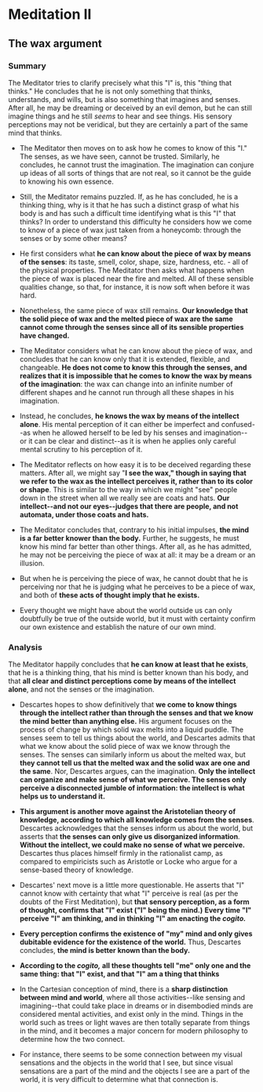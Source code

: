 # Meditation II
## The wax argument

### Summary

The Meditator tries to clarify precisely what this "I" is, this "thing that thinks." He concludes that he is not only something that thinks, understands, and wills, but is also something that imagines and senses. After all, he may be dreaming or deceived by an evil demon, but he can still imagine things and he still _seems_ to hear and see things. His sensory perceptions may not be veridical, but they are certainly a part of the same mind that thinks.

- The Meditator then moves on to ask how he comes to know of this "I." The senses, as we have seen, cannot be trusted. Similarly, he concludes, he cannot trust the imagination. The imagination can conjure up ideas of all sorts of things that are not real, so it cannot be the guide to knowing his own essence. 

- Still, the Meditator remains puzzled. If, as he has concluded, he is a thinking thing, why is it that he has such a distinct grasp of what his body is and has such a difficult time identifying what is this "I" that thinks? In order to understand this difficulty he considers how we come to know of a piece of wax just taken from a honeycomb: through the senses or by some other means?
- He first considers what **he can know about the piece of wax by means of the senses**: its taste, smell, color, shape, size, hardness, etc. - all of the physical properties. The Meditator then asks what happens when the piece of wax is placed near the fire and melted. All of these sensible qualities change, so that, for instance, it is now soft when before it was hard. 
- Nonetheless, the same piece of wax still remains. **Our knowledge that the solid piece of wax and the melted piece of wax are the same cannot come through the senses since all of its sensible properties have changed.** 
- The Meditator considers what he can know about the piece of wax, and concludes that he can know only that it is extended, flexible, and changeable. **He does not come to know this through the senses, and realizes that it is impossible that he comes to know the wax by means of the imagination**: the wax can change into an infinite number of different shapes and he cannot run through all these shapes in his imagination. 
- Instead, he concludes, **he knows the wax by means of the intellect alone**. His mental perception of it can either be imperfect and confused--as when he allowed herself to be led by his senses and imagination-- or it can be clear and distinct--as it is when he applies only careful mental scrutiny to his perception of it.
- The Meditator reflects on how easy it is to be deceived regarding these matters. After all, we might say "**I see the wax," though in saying that we refer to the wax as the intellect perceives it, rather than to its color or shape**. This is similar to the way in which we might "see" people down in the street when all we really see are coats and hats. **Our intellect--and not our eyes--judges that there are people, and not automata, under those coats and hats.**
- The Meditator concludes that, contrary to his initial impulses, **the mind is a far better knower than the body.** Further, he suggests, he must know his mind far better than other things. After all, as he has admitted, he may not be perceiving the piece of wax at all: it may be a dream or an illusion.
- But when he is perceiving the piece of wax, he cannot doubt that he is perceiving nor that he is judging what he perceives to be a piece of wax, and both of **these acts of thought imply that he exists.**
- Every thought we might have about the world outside us can only doubtfully be true of the outside world, but it must with certainty confirm our own existence and establish the nature of our own mind.

### Analysis

The Meditator happily concludes that **he can know at least that he exists**, that he is a thinking thing, that his mind is better known than his body, and that **all clear and distinct perceptions come by means of the intellect alone**, and not the senses or the imagination.

- Descartes hopes to show definitively that **we come to know things through the intellect rather than through the senses and that we know the mind better than anything else.** His argument focuses on the process of change by which solid wax melts into a liquid puddle. The senses seem to tell us things about the world, and Descartes admits that what we know about the solid piece of wax we know through the senses. The senses can similarly inform us about the melted wax, but **they cannot tell us that the melted wax and the solid wax are one and the same**. Nor, Descartes argues, can the imagination. **Only the intellect can organize and make sense of what we perceive. The senses only perceive a disconnected jumble of information: the intellect is what helps us to understand it.** 

- **This argument is another move against the Aristotelian theory of knowledge, according to which all knowledge comes from the senses**. Descartes acknowledges that the senses inform us about the world, but asserts that **the senses can only give us disorganized information**. **Without the intellect, we could make no sense of what we perceive.** Descartes thus places himself firmly in the rationalist camp, as compared to empiricists such as Aristotle or Locke who argue for a sense-based theory of knowledge.
- Descartes' next move is a little more questionable. He asserts that "I" cannot know with certainty that what "I" perceive is real (as per the doubts of the First Meditation), but **that sensory perception, as a form of thought, confirms that "I" exist ("I" being the mind.)** **Every time "I" perceive "I" am thinking, and in thinking "I" am enacting the _cogito._** 
- **Every perception confirms the existence of "my" mind and only gives dubitable evidence for the existence of the world.** Thus, Descartes concludes, **the mind is better known than the body.** 
- **According to the _cogito,_ all these thoughts tell "me" only one and the same thing: that "I" exist, and that "I" am a thing that thinks**
- In the Cartesian conception of mind, there is a **sharp distinction between mind and world**, where all those activities--like sensing and imagining--that could take place in dreams or in disembodied minds are considered mental activities, and exist only in the mind. Things in the world such as trees or light waves are then totally separate from things in the mind, and it becomes a major concern for modern philosophy to determine how the two connect.
- For instance, there seems to be some connection between my visual sensations and the objects in the world that I see, but since visual sensations are a part of the mind and the objects I see are a part of the world, it is very difficult to determine what that connection is.
